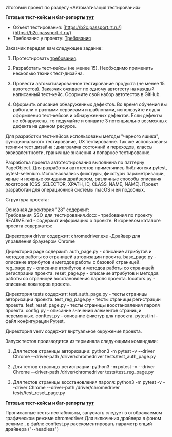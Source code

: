 Итоговый проект по разделу «Автоматизация тестирования»

**Готовые тест-кейсы и баг-репорты [тут](https://docs.google.com/spreadsheets/d/1YGowteOqKqR1prQ2_wsXgLfDN4-_XzQ2tt0kazGbQi4/edit?usp=sharing)**

- Объект тестирования: [https://b2c.passport.rt.ru/](https://b2c.passport.rt.ru/)
- Требования у проекту: [Требования](https://lms.skillfactory.ru/assets/courseware/v1/f78e146f0eb3ace247a28b07e66467de/asset-v1:SkillFactory+INTQAP+2022+type@asset+block/%D0%A2%D1%80%D0%B5%D0%B1%D0%BE%D0%B2%D0%B0%D0%BD%D0%B8%D1%8F_SSO_%D0%B4%D0%BB%D1%8F_%D1%82%D0%B5%D1%81%D1%82%D0%B8%D1%80%D0%BE%D0%B2%D0%B0%D0%BD%D0%B8%D1%8F_last.doc)

Заказчик передал вам следующее задание:

1. Протестировать [требования](https://lms.skillfactory.ru/assets/courseware/v1/f78e146f0eb3ace247a28b07e66467de/asset-v1:SkillFactory+INTQAP+2022+type@asset+block/%D0%A2%D1%80%D0%B5%D0%B1%D0%BE%D0%B2%D0%B0%D0%BD%D0%B8%D1%8F_SSO_%D0%B4%D0%BB%D1%8F_%D1%82%D0%B5%D1%81%D1%82%D0%B8%D1%80%D0%BE%D0%B2%D0%B0%D0%BD%D0%B8%D1%8F_last.doc).

2. Разработать тест-кейсы (не менее 15). Необходимо применить несколько техник тест-дизайна.

3. Провести автоматизированное тестирование продукта (не менее 15 автотестов). 
   Заказчик ожидает по одному автотесту на каждый написанный тест-кейс. Оформите свой 
   набор автотестов в GitHub.

4. Оформить описание обнаруженных дефектов. 
   Во время обучения вы работали с разными сервисами и шаблонами, 
   используйте их для оформления тест-кейсов и обнаруженных дефектов. 
   Если дефекты не обнаружены, то подумайте и опишите 3 потенциально возможных дефекта 
   на данном ресурсе.


Для разработки тест-кейсов использованы методы "черного ящика", функционального тестирование, UX тестирование. 
Так же использованы техники тест дизайна : диаграмма состояний и переходов, классы эквивалентности, граничные значения и попарное тестирование.

Разработка проекта автотестирования выполнена по паттерну PageObject. Для разработки автотестов применялись библиотеки pytest, pytest-selenium. 
Использовались фикстуры, фикстуры параметризации, явные и неявные ожидания драйвером, различные способы описания локаторов (СSS_SELECTOR, XPATH, ID, CLASS_NAME, NAME). 
Проект разработан для операционной системы macOS и ей подобных.

Структура проекта:

Основная директория "28" содержит:
Требования_SSO_для_тестирования.docx - требования по проекту 
README.md - содержит информацию о проекте.
В корневом каталоге проекта содержатся:

Директория driver содержит:
chromedriver.exe -Драйвер для управления браузером Chrome

Директория page содержит:
auth_page.py - описание атрибутов и методов работы со страницей авторизации проекта.
base_page.py - описание атрибутов и методов работы с базовой страницей.
reg_page.py - описание атрибутов и методов работы со страницей регистрации проекта.
reset_page.py - описание атрибутов и методов работы со страницей восстановления пароля проекта.
locators.py - описание локаторов проекта.

Директория tests содержит:
test_auth_page.py - тесты страницы авторизации проекта.
test_reg_page.py - тесты страницы регистрации проекта.
test_reset_page.py - тесты страницы восстановления пароля проекта.
config.py - описание значений элементов страниц и переменных.
conftest.py - описание фикстур для проекта.
pytest.ini - файл конфигурации Pytest.

Директория venv содержит виртуальное окружение проекта.


Запуск тестов производится из терминала следующими командами:

1. Для тестов страницы авторизации:
python3 -m pytest -v --driver Chrome --driver-path /driver/chromedriver tests/test_auth_page.py 

2. Для тестов страницы регистрации:
python3 -m pytest -v --driver Chrome --driver-path /driver/chromedriver tests/test_reg_page.py

3. Для тестов страницы восстановления пароля:
python3 -m pytest -v --driver Chrome --driver-path /driver/chromedriver tests/test_reset_page.py

**Готовые тест-кейсы и баг-репорты [тут](https://docs.google.com/spreadsheets/d/1YGowteOqKqR1prQ2_wsXgLfDN4-_XzQ2tt0kazGbQi4/edit?usp=sharing)**

Прописанные тесты нестабильны, запускать следует в отображаемом графическом режиме chromedriver
Для включения драйвера в фоном режиме , в файле conftest.py расскоментировать параметр опций драйвера ("--headless")
